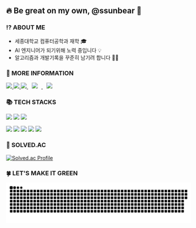 ## 🔥 Be great on my own, @ssunbear 🐻

### ⁉️ ABOUT ME
- 세종대학교 컴퓨터공학과 재학 🎓
- AI 엔지니어가 되기위해 노력 중입니다 💡
- 알고리즘과 개발기록을 꾸준히 남기려 합니다 ✍🏻

### 📃 MORE INFORMATION
<a href="https://www.notion.so/ssun_bear-ea1f7e630a0346bdbf19a5407c9e1592">
  <img src="https://img.shields.io/badge/Notion-000000.svg?&style=for-the-badge&logo=Notion&logoColor=white"/> </a>
<a href="https://define-me.tistory.com/"/>
   <img src="https://img.shields.io/badge/Tistory-FD5F07.svg?&style=for-the-badge&logo=Tistory&logoColor=white"> </a>
<a href="https://blog.naver.com/define_me">
   <img src="https://img.shields.io/badge/BLOG-03C75A.svg?&style=for-the-badge&logo=Naver&logoColor=white"> </a>

<a href="https://www.notion.so/ssun_bear-ea1f7e630a0346bdbf19a5407c9e1592/">
    <img 
        src="http://img.shields.io/badge/-Notion-black?style=flat&logo=Notion&link=https://www.notion.so/ssun_bear-ea1f7e630a0346bdbf19a5407c9e1592/"
        style="height : auto; margin-left : 10px; margin-right : 10px;"/>
</a>
<a href="https://define-me.tistory.com/">
    <img 
        src="http://img.shields.io/badge/- Tistory-FD5F07style=flat&logo=Tistory&link=https://define-me.tistory.com/"
        style="height : auto; margin-left : 10px; margin-right : 10px;"/>
</a>

### 📚 TECH STACKS
<img src="https://img.shields.io/badge/Python-3776AB?style=for-the-badge&logo=Python&logoColor=white"> <img src="https://img.shields.io/badge/PyTorch-EE4C2C?style=for-the-badge&logo=PyTorch&logoColor=white"> <img src="https://img.shields.io/badge/TensorFlow-FF6F00?style=for-the-badge&logo=TensorFlow&logoColor=white">  

<img src="https://img.shields.io/badge/java-007396?style=for-the-badge&logo=java&logoColor=white"> <img src="https://img.shields.io/badge/spring-6DB33F?style=for-the-badge&logo=spring&logoColor=white"> <img src="https://img.shields.io/badge/postgresql-4169E1?style=for-the-badge&logo=postgresql&logoColor=white"> <img src="https://img.shields.io/badge/Docker-2496ED?style=for-the-badge&logo=Docker&logoColor=white"> <img src="https://img.shields.io/badge/Git-F05032?style=for-the-badge&logo=Git&logoColor=white"> 

### 📜 SOLVED.AC

[![Solved.ac Profile](http://mazassumnida.wtf/api/v2/generate_badge?boj=neuron4722)](https://solved.ac/neuron4722/)

### 🍀 LET'S MAKE IT GREEN
<p align="center"> <img width="1000" src="github-snake.svg" alt="snake"/> </p>
